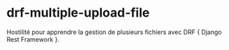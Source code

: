 # drf-multiple-upload-file
Hostilité pour apprendre la gestion de plusieurs fichiers avec DRF { Django Rest Framework }.
